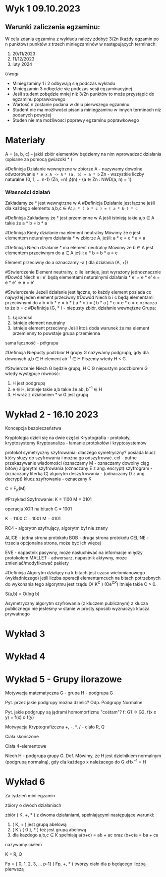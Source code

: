 # Wyk 1 09.10.2023

## Warunki zaliczenia egzaminu:
W celu zdania egzaminu z wykładu należy zdobyć 3/2n (każdy egzamin po n punktów) punktów z trzech miniegzaminów w następujących terminach:
1. 20/11/2023
2. 11/12/2023
3. luty 2024

*Uwagi*
- Miniegzaminy 1 i 2 odbywają się podczas wykładu
- Miniegzamin 3 odbędzie się podczas sesji egzaminacyjnej
- Jeśli student zobędzie mniej niż 3/2n punktów to może przystąpić do egzaminu poprawkowego
- Wartość n zostanie podana w dniu pierwszego egzaminu
- Student nie ma możliwości pisania miniegzaminu w innych terminach niż podanych powyżej
- Studen nie ma możliwosci poprawy egzaminu poprawkowego

# Materiały

A = {a, b, c} - jakiś zbiór elementów
będziemy na nim wprowadzać działania (opisane za pomocą gwiazdki * )

#Definicja
Działanie wewnętrzne w zbiorze A - nazywamy dowolne odwzorowanie 
``` * A x A -> A ``` 
``` * (a, b) = a * b ```
Zn - wszystkie liczby naturalne {0, 1, ... n-1}
(Zn, +n)
$\phi$(n) - {a $\in$ Zn : NWD(a, n) = 1}

### Własności działań
Zakładamy że * jest wewnętrzne w A
#Definicja 
Działanie jest łączne jeśli dla każdego elementu a,b,c $\in$ A:
``` a * ( b * c ) = ( a * b ) * c ```

#Definicja 
Zakładamy że * jest przemienne w A
jeśli istnieją takie a,b $\in$ A takie że a * b = b * a

#Definicja 
Kiedy działanie ma element neutralny
Mówimy że e jest elementem neturalnym działania * w zbiorze A, jeśli:
a * e = e * a = a

#Definicja 
Niech działanie * ma element neutralny
Mówimy że b $\in$ A jest elementem przeciwnym do a $\in$ A jeśli:
a * b = b * a = e

Element przeciwny do a oznaczamy -a ( dla działania (A, +))

#Stwierdzenie
Element neutralny, o ile isntieje, jest wyrażony jednoznacznie
#Dowód
Niech e i e' będą elementami neturalnymi działania *
e' = e * e'
e = e * e'
=> e = e'

#Stwierdzenie 
Jeżeli działanie jest łączne, to każdy element posiada co najwyżej jeden element przeciwny
#Dowód 
Niech b i c będą elementami przeciwnymi do a
b = b * e = b * ( a * c ) = ( b * a ) * c = e * c = c
oznacza to że b = c
#Definicja 
(G, * ) - niepusty zbiór, działanie wewnętzne
Grupa:
1. Łączność
2. Istnieje element neutralny
3. Istnieje element przeciwny
Jeśli ktoś doda warunek że ma element przemienny to powstaje grupa przemienna

sama łączność - półgrupa

#Definicja 
Niepusty podzbiór H grupy G nazywamy podgrupą, gdy dla dowonych a,b $\in$ H element ab$^{-1}$ $\in$ H Piszemy wtedy H < G.

#Stwierdzenie 
Niech G będzie grupą, H C G niepustym podzbiorem G wtedy występuje równość:
1. H jest podgrupą
2. e $\in$ H, istnieje takie a,b takie że ab, b$^{-1}$ $\in$ H
3. H wraz z działaniem * w G jest grupą

# Wykład 2 - 16.10 2023

Koncepcja bezpieczeństwa

Kryptologia dzieli się na dwie części
Kryptografia - protokoły, kryptosystemy
Kryptoanaliza - łamanie protokołów i kryptosystemów

protokół symetryczny szyfrowania:
dlaczego symetryczny? posiada klucz który służy do szyfrowania i można go odszyfrować.
cel - pufne przekazywanie wiadomości (oznaczamy M - oznaczamy dowolny ciąg bitów)
algorytm szyfrowania (oznaczany E z ang. encrypt)
szyfrogram - (oznaczany literką C)
algorytm deszyfrowania - (odnaczany D z ang. decrypt)
klucz szyfrowania - oznaczany K

C = F$_K$(M)

#Przykład
Szyfrowanie:
K = 1100
M = 0101

operacja XOR na bitach
C = 1001

K = 1100
C = 1001
M = 0101

RC4 - algorytm szyfrujący, algorytm był nie znany

ALICE - jedna strona protokołu
BOB - druga strona protokołu
CELINE - trzecia opcjonalna strona, może być ich więcej

EVE - napastnik pasywny, może nasłuchiwać na informacje między protokołem
MALLET - adwersarz, napastnik aktywny, może zmieniać/modyfikować pakiety

#Definicja 
Algorytm działący na k bitach jest czasu wielomianowego (wykładniczego) jeśli liczba operacji elementarncuch na bitach potrzebnych do wykonania tego algorytmu jest rzędu O( K$^C$ ) (Oe$^{CK}$) itnieje takie C > 0.

S(a,b) = O(log b)

Asymetryczny algorytm szyfrowania (z kluczem publicznym)
z klucza publicznego nie jesteśmy w stanie w prosty sposób wyznaczyć klucza prywatnego

# Wykład 3

# Wykład 4

# Wykład 5 - Grupy ilorazowe

Motywacja matematyczna
G - grupa
H - podgrupa G

Pyt. przez jakie podgrupy można dzielić?
Odp. Podgrupy Normalne

Pyt. jakie podgrupy są jądrami homomorfizmu "cośtam"?
f: G1 -> G2, f(x o y) = f(x) o f(y)

Motwyacja Kryptografizczna
+, -, *, / - ciało R, Q

Ciała skończone

Ciała 4-elementowe

Niech H - podgrupa grupy G.
Def. Mówimy, że H jest dzielnikiem normalnym (podgrupą normalną), gdy dla każdego x należacego do G 
xHx$^{-1}$ = H

# Wykład 6

Za tydzień mini egzamin

zbiory o dwóch działaniach

zbiór ( K, +, * ) z dwoma działaniami, spełniającymi następujące warunki:
1. ( K, + ) jest grupą abelową
2. ( K \ { 0 }, * ) też jest grupą abelową
3. dla każdego a,b,c $\in$ K spełniają a(b+c) = ab + ac oraz (b+c)a = ba + ca

nazywamy ciałem

K = R, Q

Fp = { 0, 1, 2, 3, ... p-1}
( Fp, +, * ) tworzy ciało dla p będącego liczbą pierwszą
